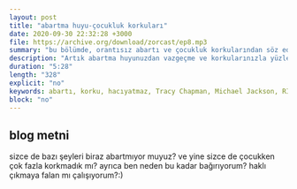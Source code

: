 ```yaml
---
layout: post
title: "abartma huyu-çocukluk korkuları"
date: 2020-09-30 22:32:28 +3000
file: https://archive.org/download/zorcast/ep8.mp3
summary: "bu bölümde, orantısız abartı ve çocukluk korkularından söz ediyoruz."
description: "Artık abartma huyunuzdan vazgeçme ve korkularınızla yüzleşme vakti geldi."
duration: "5:28" 
length: "328"
explicit: "no" 
keywords: abartı, korku, hacıyatmaz, Tracy Chapman, Michael Jackson, RIANNA, Berklee, komedi, podcast"
block: "no" 
---
```


blog metni
---

sizce de bazı şeyleri biraz abartmıyor muyuz? ve yine sizce de çocukken çok fazla korkmadık mı? ayrıca ben neden bu kadar bağırıyorum? haklı çıkmaya falan mı çalışıyorum?:)
